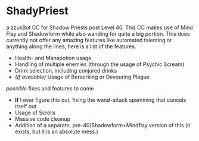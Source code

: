 # ShadyPriest

a zzukBot CC for Shadow Priests post Level 40. This CC makes use of Mind Flay and Shadowform while also wanding for quite a big portion.
This does currently not offer any amazing features like automated talenting or anything along the lines, here is a list of the features.

* Health- and Manapotion usage
* Handling of multiple enemies (through the usage of Psychic Scream)
* Drink selection, including conjured drinks
* *(If available)* Usage of Berserking or Devouring Plague

*possible* fixes and features to come

* **If** I ever figure this out, fixing the wand-attack spamming that cancels itself out
* Usage of Scrolls
* Massive code cleanup
* Addition of a separate, pre-40/Shadowform+Mindflay version of this (it exists, but it is an absolute mess.)

